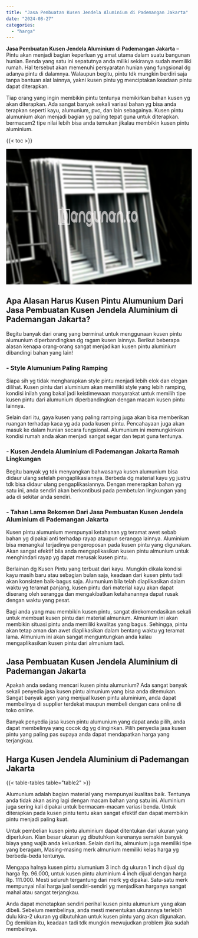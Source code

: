 ```yaml
---
title: "Jasa Pembuatan Kusen Jendela Aluminium di Pademangan Jakarta"
date: "2024-08-27"
categories: 
  - "harga"
---
```


**Jasa Pembuatan Kusen Jendela Aluminium di Pademangan Jakarta** – Pintu akan menjadi bagian keperluan yg amat utama dalam suatu bangunan hunian. Benda yang satu ini sepatutnya anda miliki sekiranya sudah memiliki rumah. Hal tersebut akan memenuhi persyaratan hunian yang fungsional dg adanya pintu di dalamnya. Walaupun begitu, pintu tdk mungkin berdiri saja tanpa bantuan alat lainnya, yakni kusen pintu yg menciptakan keadaan pintu dapat diterapkan.

Tiap orang yang ingin membikin pintu tentunya memikirkan bahan kusen yg akan diterapkan. Ada sangat banyak sekali variasi bahan yg bisa anda terapkan seperti kayu, alumunium, pvc, dan lain sebagainya. Kusen pintu alumunium akan menjadi bagian yg paling tepat guna untuk diterapkan. bermacam2 tipe nilai lebih bisa anda temukan jikalau membikin kusen pintu aluminium.

{{< toc >}}

![Jasa Pembuatan Kusen Jendela Aluminium di Pademangan Jakarta](/images/harga-kusen-jendela-alumunium-08.png)

## Apa Alasan Harus Kusen Pintu Alumunium Dari Jasa Pembuatan Kusen Jendela Aluminium di Pademangan Jakarta?

Begitu banyak dari orang yang berminat untuk menggunaan kusen pintu alumunium diperbandingkan dg ragam kusen lainnya. Berikut beberapa alasan kenapa orang-orang sangat menjadikan kusen pintu aluminium dibandingi bahan yang lain!

### \- Style Alumunium Paling Ramping

Siapa sih yg tidak mengharapkan style pintu menjadi lebih elok dan elegan dilihat. Kusen pintu dari aluminium akan memiliki style yang lebih ramping, kondisi inilah yang bakal jadi keistimewaan masyarakat untuk memilih tipe kusen pintu dari alumunium diperbandingkan dengan macam kusen pintu lainnya.

Selain dari itu, gaya kusen yang paling ramping juga akan bisa memberikan ruangan terhadap kaca yg ada pada kusen pintu. Pencahayaan juga akan masuk ke dalam hunian secara fungsional. Alumunium ini memungkinkan kondisi rumah anda akan menjadi sangat segar dan tepat guna tentunya.

### \- Kusen Jendela Aluminium di Pademangan Jakarta Ramah Lingkungan

Begitu banyak yg tdk menyangkan bahwasanya kusen alumunium bisa didaur ulang setelah pengaplikasiannya. Berbeda dg material kayu yg justru tdk bisa didaur ulang pengaplikasiannya. Dengan menerapkan bahan yg satu ini, anda sendiri akan berkontibusi pada pembetulan lingkungan yang ada di sekitar anda sendiri.

### \- Tahan Lama Rekomen Dari Jasa Pembuatan Kusen Jendela Aluminium di Pademangan Jakarta

Kusen pintu alumunium mempunyai ketahanan yg teramat awet sebab bahan yg dipakai anti terhadap rayap ataupun serangga lainnya. Aluminium bisa menangkal terjadinya pengeroposan pada kusen pintu yang digunakan. Akan sangat efektif bila anda mengaplikasikan kusen pintu almunium untuk menghindari rayap yg dapat merusak kusen pintu.

Berlainan dg Kusen Pintu yang terbuat dari kayu. Mungkin dikala kondisi kayu masih baru atau sebagian bulan saja, keadaan dari kusen pintu tadi akan konsisten baik-bagus saja. Alumunium bila telah diaplikasikan dalam waktu yg teramat panjang, kusen pintu dari material kayu akan dapat diserang oleh serangga dan mengakibatkan ketahanannya dapat rusak dengan waktu yang pesat.

Bagi anda yang mau membikin kusen pintu, sangat direkomendasikan sekali untuk membuat kusen pintu dari material almunium. Almunium ini akan membikin situasi pintu anda memiliki kwalitas yang bagus. Sehingga, pintu akan tetap aman dan awet diaplikasikan dalam bentang waktu yg teramat lama. Almunium ini akan sangat menguntungkan anda kalau mengaplikasikan kusen pintu dari almunium tadi.

## Jasa Pembuatan Kusen Jendela Aluminium di Pademangan Jakarta

Apakah anda sedang mencari kusen pintu alumunium? Ada sangat banyak sekali penyedia jasa kusen pintu almunium yang bisa anda ditemukan. Sangat banyak agen yang menjual kusen pintu aluminium, anda dapat membelinya di supplier terdekat maupun membeli dengan cara online di toko online.

Banyak penyedia jasa kusen pintu alumunium yang dapat anda pilih, anda dapat membelinya yang cocok dg yg diinginkan. Pilih penyedia jasa kusen pintu yang paling pas supaya anda dapat mendapatkan harga yang terjangkau.

## Harga Kusen Jendela Aluminium di Pademangan Jakarta

{{< table-tables table="table2" >}}

Alumunium adalah bagian material yang mempunyai kualitas baik. Tentunya anda tidak akan asing lagi dengan macam bahan yang satu ini. Aluminium juga sering kali dipakai untuk bermacam-macam variasi benda. Untuk diterapkan pada kusen pintu tentu akan sangat efektif dan dapat membikin pintu menjadi paling kuat.

Untuk pembelian kusen pintu aluminium dapat ditentukan dari ukuran yang diperlukan. Kian besar ukuran yg dibutuhkan karenanya semakin banyak biaya yang wajib anda keluarkan. Selain dari itu, almunium juga memiliki tipe yang beragam, Masing-masing merk almunium memiliki kelas harga yg berbeda-beda tentunya.

Mengapa halnya kusen pintu alumunium 3 inch dg ukuran 1 inch dijual dg harga Rp. 96.000, untuk kusen pintu aluminium 4 inch dijual dengan harga Rp. 111.000. Mesti seluruh tergantung dari merk yg dipakai. Satu-satu merk mempunyai nilai harga jual sendiri-sendiri yg menjadikan harganya sangat mahal atau sangat terjangkau.

Anda dapat menetapkan sendiri perihal kusen pintu alumunium yang akan dibeli. Sebelum membelinya, anda mesti menentukan ukurannya terlebih dulu kira-2 ukuran yg dibutuhkan untuk kusen pintu yang akan digunakan. Dg demikian itu, keadaan tadi tdk mungkin mewujudkan problem jika sudah membelinya.
